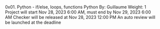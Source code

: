 0x01. Python - if/else, loops, functions
Python
 By: Guillaume
 Weight: 1
 Project will start Nov 28, 2023 6:00 AM, must end by Nov 29, 2023 6:00 AM
 Checker will be released at Nov 28, 2023 12:00 PM
 An auto review will be launched at the deadline
